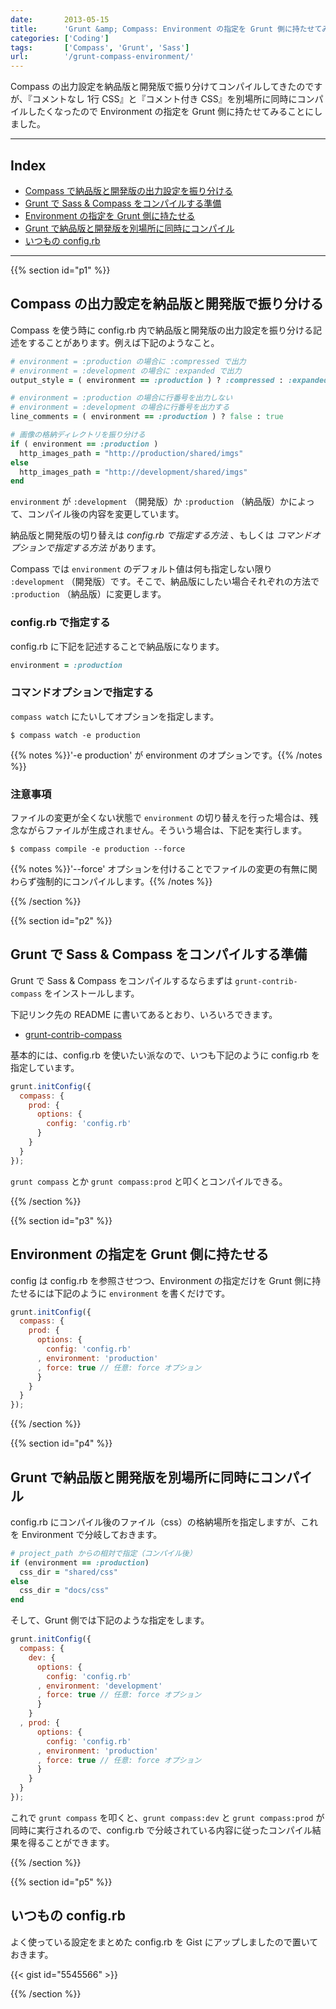 ```yaml
---
date:       2013-05-15
title:      'Grunt &amp; Compass: Environment の指定を Grunt 側に持たせてみる'
categories: ['Coding']
tags:       ['Compass', 'Grunt', 'Sass']
url:        '/grunt-compass-environment/'
---
```


Compass の出力設定を納品版と開発版で振り分けてコンパイルしてきたのですが、『コメントなし 1行 CSS』と『コメント付き CSS』を別場所に同時にコンパイルしたくなったので Environment の指定を Grunt 側に持たせてみることにしました。

---

## Index

- [Compass で納品版と開発版の出力設定を振り分ける](#p1)
- [Grunt で Sass &amp; Compass をコンパイルする準備](#p2)
- [Environment の指定を Grunt 側に持たせる](#p3)
- [Grunt で納品版と開発版を別場所に同時にコンパイル](#p4)
- [いつもの config.rb](#p5)

---

{{% section id="p1" %}}

## Compass の出力設定を納品版と開発版で振り分ける

Compass を使う時に config.rb 内で納品版と開発版の出力設定を振り分ける記述をすることがあります。例えば下記のようなこと。

```ruby
# environment = :production の場合に :compressed で出力
# environment = :development の場合に :expanded で出力
output_style = ( environment == :production ) ? :compressed : :expanded

# environment = :production の場合に行番号を出力しない
# environment = :development の場合に行番号を出力する
line_comments = ( environment == :production ) ? false : true

# 画像の格納ディレクトリを振り分ける
if ( environment == :production )
  http_images_path = "http://production/shared/imgs"
else
  http_images_path = "http://development/shared/imgs"
end
```

`environment` が `:development` （開発版）か `:production` （納品版）かによって、コンパイル後の内容を変更しています。

納品版と開発版の切り替えは *config.rb で指定する方法* 、もしくは *コマンドオプションで指定する方法* があります。

Compass では `environment` のデフォルト値は何も指定しない限り `:development` （開発版）です。そこで、納品版にしたい場合それぞれの方法で `:production` （納品版）に変更します。

### config.rb で指定する

config.rb に下記を記述することで納品版になります。

```ruby
environment = :production
```

### コマンドオプションで指定する

`compass watch` にたいしてオプションを指定します。

```shell
$ compass watch -e production
```

{{% notes %}}'-e production' が environment のオプションです。{{% /notes %}}

### 注意事項

ファイルの変更が全くない状態で `environment` の切り替えを行った場合は、残念ながらファイルが生成されません。そういう場合は、下記を実行します。

```shell
$ compass compile -e production --force
```

{{% notes %}}'--force' オプションを付けることでファイルの変更の有無に関わらず強制的にコンパイルします。{{% /notes %}}

{{% /section %}}

{{% section id="p2" %}}

## Grunt で Sass & Compass をコンパイルする準備

Grunt で Sass & Compass をコンパイルするならまずは `grunt-contrib-compass` をインストールします。

下記リンク先の README に書いてあるとおり、いろいろできます。

- [grunt-contrib-compass](https://github.com/gruntjs/grunt-contrib-compass)

基本的には、config.rb を使いたい派なので、いつも下記のように config.rb を指定しています。

```javascript
grunt.initConfig({
  compass: {
    prod: {
      options: {
        config: 'config.rb'
      }
    }
  }
});
```

`grunt compass` とか `grunt compass:prod` と叩くとコンパイルできる。

{{% /section %}}

{{% section id="p3" %}}

## Environment の指定を Grunt 側に持たせる

config は config.rb を参照させつつ、Environment の指定だけを Grunt 側に持たせるには下記のように `environment` を書くだけです。

```javascript
grunt.initConfig({
  compass: {
    prod: {
      options: {
        config: 'config.rb'
      , environment: 'production'
      , force: true // 任意: force オプション
      }
    }
  }
});
```

{{% /section %}}

{{% section id="p4" %}}

## Grunt で納品版と開発版を別場所に同時にコンパイル

config.rb にコンパイル後のファイル（css）の格納場所を指定しますが、これを Environment で分岐しておきます。


```ruby
# project_path からの相対で指定（コンパイル後）
if (environment == :production)
  css_dir = "shared/css"
else
  css_dir = "docs/css"
end
```

そして、Grunt 側では下記のような指定をします。

```javascript
grunt.initConfig({
  compass: {
    dev: {
      options: {
        config: 'config.rb'
      , environment: 'development'
      , force: true // 任意: force オプション
      }
    }
  , prod: {
      options: {
        config: 'config.rb'
      , environment: 'production'
      , force: true // 任意: force オプション
      }
    }
  }
});
```

これで `grunt compass` を叩くと、`grunt compass:dev` と `grunt compass:prod` が同時に実行されるので、config.rb で分岐されている内容に従ったコンパイル結果を得ることができます。

{{% /section %}}

{{% section id="p5" %}}

## いつもの config.rb

よく使っている設定をまとめた config.rb を Gist にアップしましたので置いておきます。

{{< gist id="5545566" >}}

{{% /section %}}
